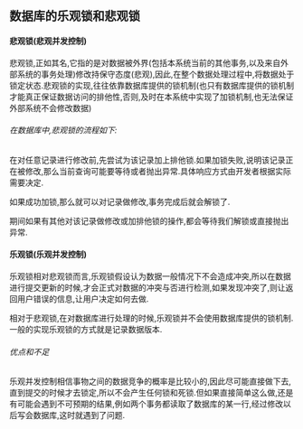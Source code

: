 ## 数据库的乐观锁和悲观锁

#### 悲观锁(悲观并发控制)

悲观锁,正如其名,它指的是对数据被外界(包括本系统当前的其他事务,以及来自外部系统的事务处理)修改持保守态度(悲观),因此,在整个数据处理过程中,将数据处于锁定状态.悲观锁的实现,往往依靠数据库提供的锁机制(也只有数据库提供的锁机制才能真正保证数据访问的排他性,否则,及时在本系统中实现了加锁机制,也无法保证外部系统不会修改数据)

###### 在数据库中,悲观锁的流程如下:

在对任意记录进行修改前,先尝试为该记录加上排他锁.如果加锁失败,说明该记录正在被修改,那么当前查询可能要等待或者抛出异常.具体响应方式由开发者根据实际需要决定.

如果成功加锁,那么就可以对记录做修改,事务完成后就会解锁了.

期间如果有其他对该记录做修改或加排他锁的操作,都会等待我们解锁或直接抛出异常.



#### 乐观锁(乐观并发控制)

乐观锁相对悲观锁而言,乐观锁假设认为数据一般情况下不会造成冲突,所以在数据进行提交更新的时候,才会正式对数据的冲突与否进行检测,如果发现冲突了,则让返回用户错误的信息,让用户决定如何去做.

相对于悲观锁,在对数据库进行处理的时候,乐观锁并不会使用数据库提供的锁机制.一般的实现乐观锁的方式就是记录数据版本.

###### 优点和不足

乐观并发控制相信事物之间的数据竞争的概率是比较小的,因此尽可能直接做下去,直到提交的时候才去锁定,所以不会产生任何锁和死锁.但如果直接简单这么做,还是有可能会遇到不可预期的结果,例如两个事务都读取了数据库的某一行,经过修改以后写会数据库,这时就遇到了问题.